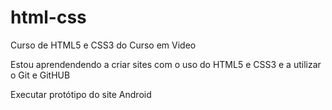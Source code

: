 # html-css
 Curso de HTML5 e CSS3 do Curso em Video

 Estou aprendendendo a criar sites com o uso do HTML5 e CSS3 e a utilizar o Git e GitHUB

 <a href="https://devdih.github.io/html-css-cursoemvideo/Exercicios/Modulo 2/Ex22/index.html"></a>Executar protótipo do site Android</a>